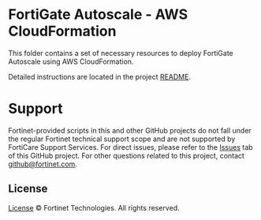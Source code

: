 # FortiGate Autoscale - AWS CloudFormation

This folder contains a set of necessary resources to deploy FortiGate Autoscale using AWS CloudFormation.

Detailed instructions are located in the project [README](../README.md).

# Support
Fortinet-provided scripts in this and other GitHub projects do not fall under the regular Fortinet technical support scope and are not supported by FortiCare Support Services.
For direct issues, please refer to the [Issues](https://github.com/fortinet/fortigate-autoscale/issues) tab of this GitHub project.
For other questions related to this project, contact [github@fortinet.com](mailto:github@fortinet.com).

## License
[License](../LICENSE) © Fortinet Technologies. All rights reserved.